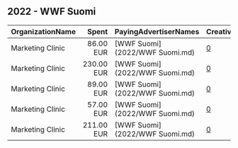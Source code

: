 ## 2022 - WWF Suomi 
|OrganizationName|Spent|PayingAdvertiserNames|CreativeUrls|Impressions|Genders|AgeBrackets|CountryCodes|BillingAddresses|CandidateBallotInformation|
|:---|---:|:---|:---|---:|:---|:---|:---|:---|:---|
|Marketing Clinic|86.00 EUR|[WWF Suomi](2022/WWF Suomi.md)|[0](https://www.snap.com/political-ads/asset/90b0beda2af304ac75a18b72dd4b7be2546c3f60a4490f12e97379438440fb9e?mediaType=mp4)|183,964||18-|finland|"Tacenska cesta 26,Ljubljana,1210,SI"||
|Marketing Clinic|230.00 EUR|[WWF Suomi](2022/WWF Suomi.md)|[0](https://www.snap.com/political-ads/asset/8f73286bbd7c043bca152066e45019fb4b4471e2d7563ace8834b9ffab471164?mediaType=mp4)|475,543||18-|finland|"Tacenska cesta 26,Ljubljana,1210,SI"||
|Marketing Clinic|89.00 EUR|[WWF Suomi](2022/WWF Suomi.md)|[0](https://www.snap.com/political-ads/asset/41f4ad2f73a777c387ddbdd2f2a5ecb762b46d1207317a351866e9b1b4b79b5a?mediaType=jpg)|235,748||18-|finland|"Tacenska cesta 26,Ljubljana,1210,SI"||
|Marketing Clinic|57.00 EUR|[WWF Suomi](2022/WWF Suomi.md)|[0](https://www.snap.com/political-ads/asset/1869a2a8d4da9be60a84742362982c25f84e43f52fc75f21a5412f02b4c017f5?mediaType=jpg)|140,850||18-|finland|"Tacenska cesta 26,Ljubljana,1210,SI"||
|Marketing Clinic|211.00 EUR|[WWF Suomi](2022/WWF Suomi.md)|[0](https://www.snap.com/political-ads/asset/4a0fbb0dd2fde1dfc677868fbd055fc30deba8e48bdfa122eb0128ee0958ade7?mediaType=mp4)|486,242||18-|finland|"Tacenska cesta 26,Ljubljana,1210,SI"||
